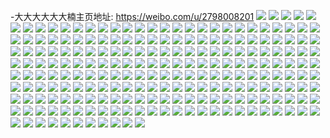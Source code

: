 -大大大大大大楠主页地址: https://weibo.com/u/2798008201 
![](https://wx4.sinaimg.cn/mw2000/a6c63789ly1h8nh7q2pqcj22yo1o0b2a.jpg) 
![](https://wx4.sinaimg.cn/mw2000/a6c63789ly1h8nhand3n3j23401r0kjm.jpg) 
![](https://wx4.sinaimg.cn/mw2000/a6c63789ly1h8nh7uz4xuj23401r0qv6.jpg) 
![](https://wx4.sinaimg.cn/mw2000/a6c63789ly1h8nh7n92q3j22yo1o0kjm.jpg) 
![](https://wx4.sinaimg.cn/mw2000/a6c63789ly1h8nhasynngj23401r0b2a.jpg) 
![](https://wx4.sinaimg.cn/mw2000/a6c63789ly1h8nhbg03yvj233z1qze82.jpg) 
![](https://wx4.sinaimg.cn/mw2000/a6c63789ly1h8nhbkibmjj23401r0npe.jpg) 
![](https://wx4.sinaimg.cn/mw2000/a6c63789ly1h8nh7p8rcej22yo1o01ky.jpg) 
![](https://wx4.sinaimg.cn/mw2000/a6c63789ly1h9hzqhqt5ij21k00vih35.jpg) 
![](https://wx4.sinaimg.cn/mw2000/a6c63789ly1h8bothjchdj22yo1o0qv5.jpg) 
![](https://wx4.sinaimg.cn/mw2000/a6c63789ly1h8bow4h7oij23401r0hdu.jpg) 
![](https://wx4.sinaimg.cn/mw2000/a6c63789ly1h8bow86k8fj23401r0b2b.jpg) 
![](https://wx4.sinaimg.cn/mw2000/a6c63789ly1h8bowcav53j23401r0qv8.jpg) 
![](https://wx4.sinaimg.cn/mw2000/a6c63789ly1h8bowekd0qj23401r07wi.jpg) 
![](https://wx4.sinaimg.cn/mw2000/a6c63789ly1h8bowipjgoj23401r0kjo.jpg) 
![](https://wx4.sinaimg.cn/mw2000/a6c63789ly1h8bowm2k1mj23401r0b2c.jpg) 
![](https://wx4.sinaimg.cn/mw2000/a6c63789ly1h8bowogi9hj23401r07wj.jpg) 
![](https://wx4.sinaimg.cn/mw2000/a6c63789ly1h8botgmsxaj22yo1o0qv5.jpg) 
![](https://wx4.sinaimg.cn/mw2000/a6c63789ly1h8botre3efj22yo1o0qv5.jpg) 
![](https://wx4.sinaimg.cn/mw2000/a6c63789ly1h8bowsh552j23401r0x6q.jpg) 
![](https://wx4.sinaimg.cn/mw2000/a6c63789ly1h8boww1tdfj23401r0kjm.jpg) 
![](https://wx4.sinaimg.cn/mw2000/a6c63789ly1h8bowz35d7j23401r0kjm.jpg) 
![](https://wx4.sinaimg.cn/mw2000/a6c63789ly1h8box2krbjj23401r01ky.jpg) 
![](https://wx4.sinaimg.cn/mw2000/a6c63789ly1h8box5vai1j23401r04qr.jpg) 
![](https://wx4.sinaimg.cn/mw2000/a6c63789ly1h8box8p366j23401r0e82.jpg) 
![](https://wx4.sinaimg.cn/mw2000/a6c63789ly1h8boxc6rt0j23401r0e84.jpg) 
![](https://wx4.sinaimg.cn/mw2000/a6c63789ly1h8botfmf1rj22yo1o0qv5.jpg) 
![](https://wx4.sinaimg.cn/mw2000/a6c63789ly1h8asmjgj0zj22yo1o0hdt.jpg) 
![](https://wx4.sinaimg.cn/mw2000/a6c63789ly1h8asmk0x5uj22yo1o0e81.jpg) 
![](https://wx4.sinaimg.cn/mw2000/a6c63789ly1h8asmmby53j20zo0k279r.jpg) 
![](https://wx4.sinaimg.cn/mw2000/a6c63789ly1h89oupqp0mj22yo1o0u0x.jpg) 
![](https://wx4.sinaimg.cn/mw2000/a6c63789ly1h89our2cvfj22yo1o0u0x.jpg) 
![](https://wx4.sinaimg.cn/mw2000/a6c63789ly1h85yabdio0j22yo1o0x6p.jpg) 
![](https://wx4.sinaimg.cn/mw2000/a6c63789ly1h7x11wqmrsj21k00vidu4.jpg) 
![](https://wx4.sinaimg.cn/mw2000/a6c63789ly1h7x11xsbuej21k00viwuv.jpg) 
![](https://wx4.sinaimg.cn/mw2000/a6c63789ly1h7x11ylbnej21k00viwuf.jpg) 
![](https://wx4.sinaimg.cn/mw2000/a6c63789ly1h7x11zbj3lj21hc0u0gzs.jpg) 
![](https://wx4.sinaimg.cn/mw2000/a6c63789ly1h7x12079l2j21k00vi17a.jpg) 
![](https://wx4.sinaimg.cn/mw2000/a6c63789ly1h7x1211moyj21k00viatx.jpg) 
![](https://wx4.sinaimg.cn/mw2000/a6c63789ly1h7wh2ktboej22yo1o0npd.jpg) 
![](https://wx4.sinaimg.cn/mw2000/a6c63789ly1h7wh2lme0uj22yo1o01ky.jpg) 
![](https://wx4.sinaimg.cn/mw2000/a6c63789ly1h7wh2msl09j22yo1o0qv5.jpg) 
![](https://wx4.sinaimg.cn/mw2000/a6c63789ly1h7wh2nbg5vj22yo1o01ky.jpg) 
![](https://wx4.sinaimg.cn/mw2000/a6c63789ly1h7sykl9toxj22yo1o0u0x.jpg) 
![](https://wx4.sinaimg.cn/mw2000/a6c63789ly1h7syks6uvkj22yo1o0b29.jpg) 
![](https://wx4.sinaimg.cn/mw2000/a6c63789ly1h7qiu63auuj20xc0sm471.jpg) 
![](https://wx4.sinaimg.cn/mw2000/a6c63789ly1h7qiu020v1j20zo0k2q81.jpg) 
![](https://wx4.sinaimg.cn/mw2000/a6c63789ly1h7qiu0djjaj20zo0k2jxg.jpg) 
![](https://wx4.sinaimg.cn/mw2000/a6c63789ly1h7qiu11020j20zo0k2q8d.jpg) 
![](https://wx4.sinaimg.cn/mw2000/a6c63789ly1h7qiu0obgdj20zo0k279q.jpg) 
![](https://wx4.sinaimg.cn/mw2000/a6c63789ly1h7qitztmqdj21400u045q.jpg) 
![](https://wx4.sinaimg.cn/mw2000/a6c63789ly1h7qiu2z5kij21400u0jym.jpg) 
![](https://wx4.sinaimg.cn/mw2000/a6c63789ly1h7qiu28979j21400tzwoa.jpg) 
![](https://wx4.sinaimg.cn/mw2000/a6c63789ly1h7qiu2mfc0j21400u0ajf.jpg) 
![](https://wx4.sinaimg.cn/mw2000/a6c63789ly1h7qiu1eskxj21400u0gtj.jpg) 
![](https://wx4.sinaimg.cn/mw2000/a6c63789ly1h7qiu3thcwj20u01au131.jpg) 
![](https://wx4.sinaimg.cn/mw2000/a6c63789ly1h7qiu3cdyoj218y0u2k0x.jpg) 
![](https://wx4.sinaimg.cn/mw2000/a6c63789ly1h7qiu4j9nrj21420u27bg.jpg) 
![](https://wx4.sinaimg.cn/mw2000/a6c63789ly1h7qiu1t7w6j213y0tyahm.jpg) 
![](https://wx4.sinaimg.cn/mw2000/a6c63789ly1h7qiu46a03j21400u0n52.jpg) 
![](https://wx4.sinaimg.cn/mw2000/a6c63789ly1h7qiu5o1o4j213w0ty0za.jpg) 
![](https://wx4.sinaimg.cn/mw2000/a6c63789ly1h7qiu4wjluj21400u0ahi.jpg) 
![](https://wx4.sinaimg.cn/mw2000/a6c63789ly1h7qiu5a88wj21400u0dmy.jpg) 
![](https://wx4.sinaimg.cn/mw2000/a6c63789ly1h7ivxja4gkj22yo1o0npd.jpg) 
![](https://wx4.sinaimg.cn/mw2000/a6c63789ly1h7ivvete2aj20vi1k0187.jpg) 
![](https://wx4.sinaimg.cn/mw2000/a6c63789ly1h7ivtoyiwxj23401r0qv8.jpg) 
![](https://wx4.sinaimg.cn/mw2000/a6c63789ly1h7ivucusltj22yo1o07wi.jpg) 
![](https://wx4.sinaimg.cn/mw2000/a6c63789ly1h7ivx2yr5tj20vi1k0qjq.jpg) 
![](https://wx4.sinaimg.cn/mw2000/a6c63789ly1h7ivueqaxwj22yo1o0u0x.jpg) 
![](https://wx4.sinaimg.cn/mw2000/a6c63789ly1h7ivx3bb2fj20vi1k0dwg.jpg) 
![](https://wx4.sinaimg.cn/mw2000/a6c63789ly1h7ivuduu3yj21321xge81.jpg) 
![](https://wx4.sinaimg.cn/mw2000/a6c63789ly1h7ivx3nga1j20vi1k0k8l.jpg) 
![](https://wx4.sinaimg.cn/mw2000/a6c63789ly1h7ivx2ob8mj21k00viwtb.jpg) 
![](https://wx4.sinaimg.cn/mw2000/a6c63789ly1h7ivx3zqqaj21k00vih1b.jpg) 
![](https://wx4.sinaimg.cn/mw2000/a6c63789ly1h7ivx49075j20vi1k0to5.jpg) 
![](https://wx4.sinaimg.cn/mw2000/a6c63789ly1h7ivx4ueowj20vi1k0qj2.jpg) 
![](https://wx4.sinaimg.cn/mw2000/a6c63789ly1h7ivu5odayj23401r0e84.jpg) 
![](https://wx4.sinaimg.cn/mw2000/a6c63789ly1h7ivx562glj20vi1k0qjm.jpg) 
![](https://wx4.sinaimg.cn/mw2000/a6c63789ly1h7ivu8p87lj23401r04qs.jpg) 
![](https://wx4.sinaimg.cn/mw2000/a6c63789ly1h7ivubisnxj21r0340npf.jpg) 
![](https://wx4.sinaimg.cn/mw2000/a6c63789ly1h7ivu08elwj23401r0qv7.jpg) 
![](https://wx4.sinaimg.cn/mw2000/a6c63789ly1h7d7jv4gr2j22yo1o0x35.jpg) 
![](https://wx4.sinaimg.cn/mw2000/a6c63789ly1h7d7jvt826j22yo1o0kjm.jpg) 
![](https://wx4.sinaimg.cn/mw2000/a6c63789ly1h7d7jwpnobj22yo1o0npe.jpg) 
![](https://wx4.sinaimg.cn/mw2000/a6c63789ly1h7asjjk70tj22yo1o01ky.jpg) 
![](https://wx4.sinaimg.cn/mw2000/a6c63789ly1h7asjim6hlj22yo1o0anp.jpg) 
![](https://wx4.sinaimg.cn/mw2000/a6c63789ly1h7asjrcsfxj22yo1o0hdt.jpg) 
![](https://wx4.sinaimg.cn/mw2000/a6c63789ly1h7amknx81fj23401r0ng4.jpg) 
![](https://wx4.sinaimg.cn/mw2000/a6c63789ly1h7amjqq4rzj21400u075g.jpg) 
![](https://wx4.sinaimg.cn/mw2000/a6c63789ly1h7amjox206j21400u0aea.jpg) 
![](https://wx4.sinaimg.cn/mw2000/a6c63789ly1h79orqwl52j22yo1o0wqq.jpg) 
![](https://wx4.sinaimg.cn/mw2000/a6c63789ly1h765xr3095j22yo1o0wui.jpg) 
![](https://wx4.sinaimg.cn/mw2000/a6c63789ly1h765xrl45ij22yo1o07m5.jpg) 
![](https://wx4.sinaimg.cn/mw2000/a6c63789ly1h765xp7bu8j22yo1o04qq.jpg) 
![](https://wx4.sinaimg.cn/mw2000/a6c63789ly1h765xqhn1uj22yo1o0x6p.jpg) 
![](https://wx4.sinaimg.cn/mw2000/a6c63789ly1h706fvk4sij22yo1o0h0o.jpg) 
![](https://wx4.sinaimg.cn/mw2000/a6c63789ly1h706fu4b9hj20zo0k20xh.jpg) 
![](https://wx4.sinaimg.cn/mw2000/a6c63789ly1h706fxjem9j23401r0qv6.jpg) 
![](https://wx4.sinaimg.cn/mw2000/a6c63789ly1h706fyvbs8j21he0u0aeb.jpg) 
![](https://wx4.sinaimg.cn/mw2000/a6c63789ly1h706fz32z0j21he0u01az.jpg) 
![](https://wx4.sinaimg.cn/mw2000/a6c63789ly1h70485iywnj22yo1o01ky.jpg) 
![](https://wx4.sinaimg.cn/mw2000/a6c63789ly1h6y86ia6o4j22yo1o0gsx.jpg) 
![](https://wx4.sinaimg.cn/mw2000/a6c63789ly1h6y86u295qj22yo1o0qv5.jpg) 
![](https://wx4.sinaimg.cn/mw2000/a6c63789ly1h6y86zh3uvj22yo1o0qm6.jpg) 
![](https://wx4.sinaimg.cn/mw2000/a6c63789ly1h6x9cpfkscj22yo1o0k3x.jpg) 
![](https://wx4.sinaimg.cn/mw2000/a6c63789ly1h6x9clhplqj22yo1o0k27.jpg) 
![](https://wx4.sinaimg.cn/mw2000/a6c63789ly1h6x9cqejg1j22yo1o01ky.jpg) 
![](https://wx4.sinaimg.cn/mw2000/a6c63789ly1h6x2rxze1qj21k00vi1gg.jpg) 
![](https://wx4.sinaimg.cn/mw2000/a6c63789ly1h6x2rzew69j21k00vine3.jpg) 
![](https://wx4.sinaimg.cn/mw2000/a6c63789ly1h6x2rzym15j211x0lbwi0.jpg) 
![](https://wx4.sinaimg.cn/mw2000/a6c63789ly1h6x2ryrj9nj21k00viar2.jpg) 
![](https://wx4.sinaimg.cn/mw2000/a6c63789ly1h6x2sc4q2bj21hc0u0q9h.jpg) 
![](https://wx4.sinaimg.cn/mw2000/a6c63789ly1h6x2ll1ycqj22yo1o0tn0.jpg) 
![](https://wx4.sinaimg.cn/mw2000/a6c63789ly1h6x2lmevk1j22yo1o01ky.jpg) 
![](https://wx4.sinaimg.cn/mw2000/a6c63789ly1h6x2ljg1w4j22yo1o0b2a.jpg) 
![](https://wx4.sinaimg.cn/mw2000/a6c63789ly1h6sj1lu6buj21o02yox6p.jpg) 
![](https://wx4.sinaimg.cn/mw2000/a6c63789ly1h6nr1xxrm2j22yo1o0u0x.jpg) 
![](https://wx4.sinaimg.cn/mw2000/a6c63789ly1h6nr1ymy85j22yo1o0u0x.jpg) 
![](https://wx4.sinaimg.cn/mw2000/a6c63789ly1h6nr1za8b1j22yo1o0npd.jpg) 
![](https://wx4.sinaimg.cn/mw2000/a6c63789ly1h6mp51elawj22yo1o0tja.jpg) 
![](https://wx4.sinaimg.cn/mw2000/a6c63789ly1h6mp4wkrwsj22yo1o0dqj.jpg) 
![](https://wx4.sinaimg.cn/mw2000/a6c63789ly1h6mp4yvnf9j22yo1o07ep.jpg) 
![](https://wx4.sinaimg.cn/mw2000/a6c63789ly1h6mp4zgty9j22yo1o0npd.jpg) 
![](https://wx4.sinaimg.cn/mw2000/a6c63789ly1h6mp50eqooj22yo1o0gsp.jpg) 
![](https://wx4.sinaimg.cn/mw2000/a6c63789ly1h6kxtkzilvj21k00vi77c.jpg) 
![](https://wx4.sinaimg.cn/mw2000/a6c63789ly1h6kxtkho9mj21k00viwj7.jpg) 
![](https://wx4.sinaimg.cn/mw2000/a6c63789ly1h6kxtlhpytj21k00vi771.jpg) 
![](https://wx4.sinaimg.cn/mw2000/a6c63789ly1h6kxtluj3dj21k00viafi.jpg) 
![](https://wx4.sinaimg.cn/mw2000/a6c63789ly1h6kxtm5t09j21k00vitfq.jpg) 
![](https://wx4.sinaimg.cn/mw2000/a6c63789ly1h6kxtmlvr3j21k00vin3z.jpg) 
![](https://wx4.sinaimg.cn/mw2000/a6c63789ly1h6kxtmytbfj21k00vi0yr.jpg) 
![](https://wx4.sinaimg.cn/mw2000/a6c63789ly1h6kxtndhhaj21k00vik4q.jpg) 
![](https://wx4.sinaimg.cn/mw2000/a6c63789ly1h6kxtnrqdbj21k00vi7be.jpg) 
![](https://wx4.sinaimg.cn/mw2000/a6c63789ly1h6kgeqx922j22yo1o0hdt.jpg) 
![](https://wx4.sinaimg.cn/mw2000/a6c63789ly1h6j5pq0a8dj22yo1o0jxv.jpg) 
![](https://wx4.sinaimg.cn/mw2000/a6c63789ly1h6j5q9iv5sj21k00vi7kf.jpg) 
![](https://wx4.sinaimg.cn/mw2000/a6c63789ly1h6j5pqoeh4j22yo1o0wjl.jpg) 
![](https://wx4.sinaimg.cn/mw2000/a6c63789ly1h6hjqiya5nj22yo1o0dno.jpg) 
![](https://wx4.sinaimg.cn/mw2000/a6c63789ly1h6hjqx0mwkj20zo0k2glj.jpg) 
![](https://wx4.sinaimg.cn/mw2000/a6c63789ly1h6hjqu9qm6j22yo1o0npd.jpg) 
![](https://wx4.sinaimg.cn/mw2000/a6c63789ly1h6hjqv7lbmj22yo1o0tof.jpg) 
![](https://wx4.sinaimg.cn/mw2000/a6c63789ly1h6e62j87skj22yo1o0qv5.jpg) 
![](https://wx4.sinaimg.cn/mw2000/a6c63789ly1h6e62iqh8zj22yo1o0u0x.jpg) 
![](https://wx4.sinaimg.cn/mw2000/a6c63789ly1h6d7m2za4nj20yi0jfgmg.jpg) 
![](https://wx4.sinaimg.cn/mw2000/a6c63789ly1h6bni38yvfj22yo1o07wi.jpg) 
![](https://wx4.sinaimg.cn/mw2000/a6c63789ly1h65ad9dgjlj21o0280dqc.jpg) 
![](https://wx4.sinaimg.cn/mw2000/a6c63789ly1h65adoh8kxj22yo1o045r.jpg) 
![](https://wx4.sinaimg.cn/mw2000/a6c63789ly1h646y1n0ztj21k00vijuk.jpg) 
![](https://wx4.sinaimg.cn/mw2000/a6c63789ly1h646y1tcuxj20yi0jf0u5.jpg) 
![](https://wx4.sinaimg.cn/mw2000/a6c63789ly1h646y1bhn2j21k00viaol.jpg) 
![](https://wx4.sinaimg.cn/mw2000/a6c63789ly1h646y21hhrj21k00viqgz.jpg) 
![](https://wx4.sinaimg.cn/mw2000/a6c63789ly1h646y2ciq3j21k00vidqm.jpg) 
![](https://wx4.sinaimg.cn/mw2000/a6c63789ly1h646y2l6jnj21k00viqev.jpg) 
![](https://wx4.sinaimg.cn/mw2000/a6c63789ly1h646y2wjozj21k00vie28.jpg) 
![](https://wx4.sinaimg.cn/mw2000/a6c63789ly1h646y36pqfj21k00vi10o.jpg) 
![](https://wx4.sinaimg.cn/mw2000/a6c63789ly1h646y3gw0qj21k00viqek.jpg) 
![](https://wx4.sinaimg.cn/mw2000/a6c63789ly1h646v3y9ohj21k00vih48.jpg) 
![](https://wx4.sinaimg.cn/mw2000/a6c63789ly1h646v3qq2mj21k00vinbq.jpg) 
![](https://wx4.sinaimg.cn/mw2000/a6c63789ly1h646v5016nj21k00vigq7.jpg) 
![](https://wx4.sinaimg.cn/mw2000/a6c63789ly1h646v46g1dj21k00vidv4.jpg) 
![](https://wx4.sinaimg.cn/mw2000/a6c63789ly1h646v4ojwej21k00viao6.jpg) 
![](https://wx4.sinaimg.cn/mw2000/a6c63789ly1h641b7cs9mj21900u0di4.jpg) 
![](https://wx4.sinaimg.cn/mw2000/a6c63789ly1h641bjfpkpj21900u0amz.jpg) 
![](https://wx4.sinaimg.cn/mw2000/a6c63789ly1h6419ats6oj22yo1o01kx.jpg) 
![](https://wx4.sinaimg.cn/mw2000/a6c63789ly1h641bdndalj21900u0dqo.jpg) 
![](https://wx4.sinaimg.cn/mw2000/a6c63789ly1h6419qs4u7j21o02801ky.jpg) 
![](https://wx4.sinaimg.cn/mw2000/a6c63789ly1h641b21cc7j21900u0wq7.jpg) 
![](https://wx4.sinaimg.cn/mw2000/a6c63789ly1h641bjytw6j20wi17c0u4.jpg) 
![](https://wx4.sinaimg.cn/mw2000/a6c63789ly1h641c96o3jj21900u0mzv.jpg) 
![](https://wx4.sinaimg.cn/mw2000/a6c63789ly1h6419w9tv1j22yo1o0npd.jpg) 
![](https://wx4.sinaimg.cn/mw2000/a6c63789ly1h64196qzthj22yo1o0qcs.jpg) 
![](https://wx4.sinaimg.cn/mw2000/a6c63789ly1h641avotflj21o0280dqc.jpg) 
![](https://wx4.sinaimg.cn/mw2000/a6c63789ly1h641bvnb2ej22801o0e81.jpg) 
![](https://wx4.sinaimg.cn/mw2000/a6c63789ly1h641c61cfvj22801o0x6p.jpg) 
![](https://wx4.sinaimg.cn/mw2000/a6c63789ly1h641e90ocij22yo1o07wi.jpg) 
![](https://wx4.sinaimg.cn/mw2000/a6c63789ly1h641cqlbtpj22yo1o0npd.jpg) 
![](https://wx4.sinaimg.cn/mw2000/a6c63789ly1h63z1olrg0j21o028048i.jpg) 
![](https://wx4.sinaimg.cn/mw2000/a6c63789ly1h63s8cpqsgj21400u00z9.jpg) 
![](https://wx4.sinaimg.cn/mw2000/a6c63789ly1h63s8c6iecj21o0280th4.jpg) 
![](https://wx4.sinaimg.cn/mw2000/a6c63789ly1h63s8cw84ij21400u07c1.jpg) 
![](https://wx4.sinaimg.cn/mw2000/a6c63789ly1h63s8bobeaj21o0280k0t.jpg) 
![](https://wx4.sinaimg.cn/mw2000/a6c63789ly1h63s8cijxrj21400u0agp.jpg) 
![](https://wx4.sinaimg.cn/mw2000/a6c63789ly1h63s8d5dzbj21400u0jwr.jpg) 
![](https://wx4.sinaimg.cn/mw2000/a6c63789ly1h63s8dzzhbj21400u0n32.jpg) 
![](https://wx4.sinaimg.cn/mw2000/a6c63789ly1h63s8b6gc2j21400u0abj.jpg) 
![](https://wx4.sinaimg.cn/mw2000/a6c63789ly1h63s8dcempj21400u076y.jpg) 
![](https://wx4.sinaimg.cn/mw2000/a6c63789ly1h63s8e9fbfj21400u0dmb.jpg) 
![](https://wx4.sinaimg.cn/mw2000/a6c63789ly1h63s8fnz3ij21o02yo7wi.jpg) 
![](https://wx4.sinaimg.cn/mw2000/a6c63789ly1h63s8gc043j21o02yonam.jpg) 
![](https://wx4.sinaimg.cn/mw2000/a6c63789ly1h63z06zxpuj21o02yox6p.jpg) 
![](https://wx4.sinaimg.cn/mw2000/a6c63789ly1h63shssyfvj213u0twwfz.jpg) 
![](https://wx4.sinaimg.cn/mw2000/a6c63789ly1h63shsk6crj213y0u0n4y.jpg) 
![](https://wx4.sinaimg.cn/mw2000/a6c63789ly1h63yvw361kj21400tzjtd.jpg) 
![](https://wx4.sinaimg.cn/mw2000/a6c63789ly1h61taw1pp7j20sg0g03z1.jpg) 
![](https://wx4.sinaimg.cn/mw2000/a6c63789ly1h5y99xra58j22yo1o01kz.jpg) 
![](https://wx4.sinaimg.cn/mw2000/a6c63789ly1h5uq6z5uxxj21hb2bqe82.jpg) 
![](https://wx4.sinaimg.cn/mw2000/a6c63789ly1h5uq70urtfj20u00gv0yv.jpg) 
![](https://wx4.sinaimg.cn/mw2000/a6c63789ly1h5uq715m3hj20u00gvn41.jpg) 
![](https://wx4.sinaimg.cn/mw2000/a6c63789ly1h5uq71cbf4j20rr0fm42w.jpg) 
![](https://wx4.sinaimg.cn/mw2000/a6c63789ly1h5uq70nlucj21400u047q.jpg) 
![](https://wx4.sinaimg.cn/mw2000/a6c63789ly1h5uq71ni3pj21400min4q.jpg) 
![](https://wx4.sinaimg.cn/mw2000/a6c63789ly1h5uq71u5rsj21400u0k06.jpg) 
![](https://wx4.sinaimg.cn/mw2000/a6c63789ly1h5uq6xzvmdj21400u07hp.jpg) 
![](https://wx4.sinaimg.cn/mw2000/a6c63789ly1h5uq6zypghj21400mik1h.jpg) 
![](https://wx4.sinaimg.cn/mw2000/a6c63789ly1h5uq70e6slj21bm0wsqg1.jpg) 
![](https://wx4.sinaimg.cn/mw2000/a6c63789ly1h5uq6zlfrbj219o0tz7bg.jpg) 
![](https://wx4.sinaimg.cn/mw2000/a6c63789ly1h5uq722r1tj21720ty476.jpg) 
![](https://wx4.sinaimg.cn/mw2000/a6c63789ly1h5tq7uyr2ej22yo1o0kjl.jpg) 
![](https://wx4.sinaimg.cn/mw2000/a6c63789ly1h5t94m0p2yj20yi0jftn8.jpg) 
![](https://wx4.sinaimg.cn/mw2000/a6c63789ly1h5t9532pcij22yo1o0b29.jpg) 
![](https://wx4.sinaimg.cn/mw2000/a6c63789ly1h5t8y27vrqj22yo1o0qv5.jpg) 
![](https://wx4.sinaimg.cn/mw2000/a6c63789ly1h5t8y345zsj22yo1o0hdt.jpg) 
![](https://wx4.sinaimg.cn/mw2000/a6c63789ly1h5t8y4acukj22yo1o0qv5.jpg) 
![](https://wx4.sinaimg.cn/mw2000/a6c63789ly1h5t8y5gux6j22yo1o0npd.jpg) 
![](https://wx4.sinaimg.cn/mw2000/a6c63789ly1h5refz9y6rj22yo1o0b2a.jpg) 
![](https://wx4.sinaimg.cn/mw2000/a6c63789ly1h5reg0i6ytj22yo1o07wi.jpg) 
